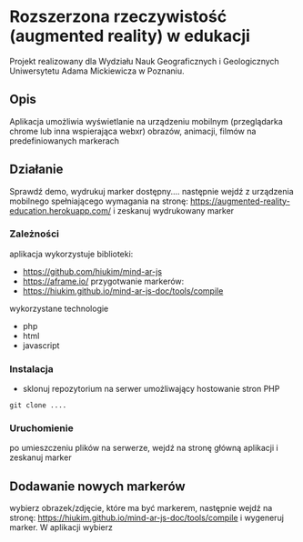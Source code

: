 # Rozszerzona rzeczywistość (augmented reality) w edukacji

Projekt realizowany dla Wydziału Nauk Geograficznych i Geologicznych Uniwersytetu Adama Mickiewicza w Poznaniu. 

## Opis

Aplikacja umożliwia wyświetlanie na urządzeniu mobilnym (przeglądarka chrome lub inna wspierająca webxr) obrazów, animacji, filmów na predefiniowanych markerach

## Działanie

Sprawdź demo, wydrukuj marker dostępny....
następnie wejdź z urządzenia mobilnego spełniającego wymagania na stronę: https://augmented-reality-education.herokuapp.com/ i zeskanuj wydrukowany marker

### Zależności

aplikacja wykorzystuje biblioteki:
* https://github.com/hiukim/mind-ar-js
* https://aframe.io/
przygotwanie markerów:
* https://hiukim.github.io/mind-ar-js-doc/tools/compile

wykorzystane technologie
* php
* html
* javascript

### Instalacja

* sklonuj repozytorium na serwer umożliwający hostowanie stron PHP
```
git clone ....
```
### Uruchomienie

po umieszczeniu plików na serwerze, wejdź na stronę główną aplikacji i zeskanuj marker

## Dodawanie nowych markerów

wybierz obrazek/zdjęcie, które ma być markerem, następnie wejdź na stronę: https://hiukim.github.io/mind-ar-js-doc/tools/compile i wygeneruj marker. W aplikacji wybierz 


